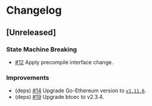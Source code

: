 # Changelog

## [Unreleased]

### State Machine Breaking

- [#12](https://github.com/crypto-org-chain/go-ethereum/pull/12) Apply precompile interface change.

### Improvements

- (deps) [#14](https://github.com/crypto-org-chain/go-ethereum/pull/14) Upgrade Go-Ethereum version to [`v1.11.6`](https://github.com/ethereum/go-ethereum/releases/tag/v1.11.6).
- (deps) [#19](https://github.com/crypto-org-chain/go-ethereum/pull/19) Upgrade btcec to v2.3.4.
